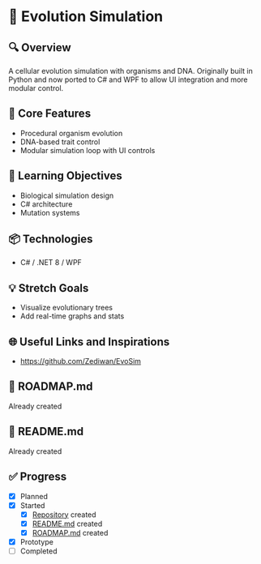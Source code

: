 # 🧪 Evolution Simulation

## 🔍 Overview
A cellular evolution simulation with organisms and DNA. Originally built in Python and now ported to C# and WPF to allow UI integration and more modular control.

## 🔧 Core Features
- Procedural organism evolution
- DNA-based trait control
- Modular simulation loop with UI controls

## 🧠 Learning Objectives
- Biological simulation design
- C# architecture
- Mutation systems

## 📦 Technologies
- C# / .NET 8 / WPF

## 💡 Stretch Goals
- Visualize evolutionary trees
- Add real-time graphs and stats

## 🌐 Useful Links and Inspirations
- https://github.com/Zediwan/EvoSim

## 📄 ROADMAP.md
Already created

## 📘 README.md
Already created

## ✅ Progress
- [x] Planned
- [X] Started
  - [X] [Repository](https://github.com/Zediwan/EvoSim) created
  - [X] [README.md](https://github.com/Zediwan/EvoSim/blob/main/README.md) created
  - [X] [ROADMAP.md](https://github.com/Zediwan/EvoSim/blob/main/ROADMAP.md) created
- [X] Prototype
- [ ] Completed
